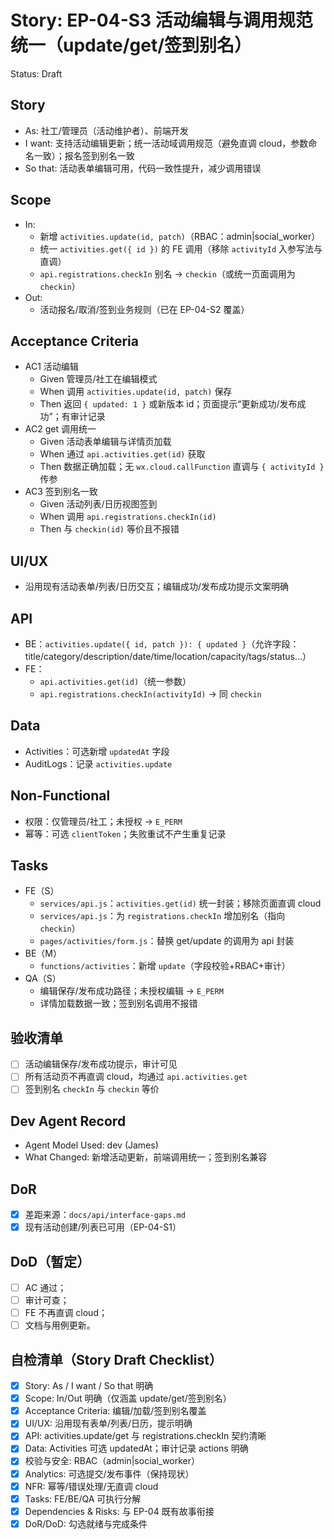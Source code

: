 # Story: EP-04-S3 活动编辑与调用规范统一（update/get/签到别名）
Status: Draft

## Story
- As: 社工/管理员（活动维护者）、前端开发
- I want: 支持活动编辑更新；统一活动域调用规范（避免直调 cloud，参数命名一致）；报名签到别名一致
- So that: 活动表单编辑可用，代码一致性提升，减少调用错误

## Scope
- In:
  - 新增 `activities.update(id, patch)`（RBAC：admin|social_worker）
  - 统一 `activities.get({ id })` 的 FE 调用（移除 `activityId` 入参写法与直调）
  - `api.registrations.checkIn` 别名 → `checkin`（或统一页面调用为 `checkin`）
- Out:
  - 活动报名/取消/签到业务规则（已在 EP-04-S2 覆盖）

## Acceptance Criteria
- AC1 活动编辑
  - Given 管理员/社工在编辑模式
  - When 调用 `activities.update(id, patch)` 保存
  - Then 返回 `{ updated: 1 }` 或新版本 id；页面提示“更新成功/发布成功”；有审计记录
- AC2 get 调用统一
  - Given 活动表单编辑与详情页加载
  - When 通过 `api.activities.get(id)` 获取
  - Then 数据正确加载；无 `wx.cloud.callFunction` 直调与 `{ activityId }` 传参
- AC3 签到别名一致
  - Given 活动列表/日历视图签到
  - When 调用 `api.registrations.checkIn(id)`
  - Then 与 `checkin(id)` 等价且不报错

## UI/UX
- 沿用现有活动表单/列表/日历交互；编辑成功/发布成功提示文案明确

## API
- BE：`activities.update({ id, patch }): { updated }`（允许字段：title/category/description/date/time/location/capacity/tags/status...）
- FE：
  - `api.activities.get(id)`（统一参数）
  - `api.registrations.checkIn(activityId)` → 同 `checkin`

## Data
- Activities：可选新增 `updatedAt` 字段
- AuditLogs：记录 `activities.update`

## Non-Functional
- 权限：仅管理员/社工；未授权 → `E_PERM`
- 幂等：可选 `clientToken`；失败重试不产生重复记录

## Tasks
- FE（S）
  - `services/api.js`：`activities.get(id)` 统一封装；移除页面直调 cloud
  - `services/api.js`：为 `registrations.checkIn` 增加别名（指向 `checkin`）
  - `pages/activities/form.js`：替换 get/update 的调用为 api 封装
- BE（M）
  - `functions/activities`：新增 `update`（字段校验+RBAC+审计）
- QA（S）
  - 编辑保存/发布成功路径；未授权编辑 → `E_PERM`
  - 详情加载数据一致；签到别名调用不报错

## 验收清单
- [ ] 活动编辑保存/发布成功提示，审计可见
- [ ] 所有活动页不再直调 cloud，均通过 `api.activities.get`
- [ ] 签到别名 `checkIn` 与 `checkin` 等价

## Dev Agent Record
- Agent Model Used: dev (James)
- What Changed: 新增活动更新，前端调用统一；签到别名兼容

## DoR
- [x] 差距来源：`docs/api/interface-gaps.md`
- [x] 现有活动创建/列表已可用（EP-04-S1）

## DoD（暂定）
- [ ] AC 通过；
- [ ] 审计可查；
- [ ] FE 不再直调 cloud；
- [ ] 文档与用例更新。

## 自检清单（Story Draft Checklist）
- [x] Story: As / I want / So that 明确
- [x] Scope: In/Out 明确（仅涵盖 update/get/签到别名）
- [x] Acceptance Criteria: 编辑/加载/签到别名覆盖
- [x] UI/UX: 沿用现有表单/列表/日历，提示明确
- [x] API: activities.update/get 与 registrations.checkIn 契约清晰
- [x] Data: Activities 可选 updatedAt；审计记录 actions 明确
- [x] 校验与安全: RBAC（admin|social_worker）
- [x] Analytics: 可选提交/发布事件（保持现状）
- [x] NFR: 幂等/错误处理/无直调 cloud
- [x] Tasks: FE/BE/QA 可执行分解
- [x] Dependencies & Risks: 与 EP-04 既有故事衔接
- [x] DoR/DoD: 勾选就绪与完成条件
